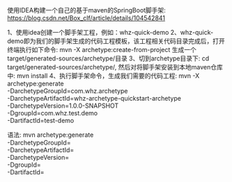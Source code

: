 
使用IDEA构建一个自己的基于maven的SpringBoot脚手架: https://blog.csdn.net/Box_clf/article/details/104542841

1、使用idea创建一个脚手架工程，例如：whz-quick-demo
2、whz-quick-demo即为我们的脚手架生成的代码工程模板，该工程相关代码目录完成后，打开终端执行如下命令: mvn -X archetype:create-from-project 生成一个 target/generated-sources/archetype/目录
3、切到archetype目录下: cd target/generated-sources/archetype/, 然后对将脚手架安装到本地maven仓库中: mvn install
4、执行脚手架命令，生成我们需要的代码工程:
mvn -X archetype:generate \
-DarchetypeGroupId=com.whz.archetype \
-DarchetypeArtifactId=whz-archetype-quickstart-archetype \
-DarchetypeVersion=1.0.0-SNAPSHOT \
-DgroupId=com.whz.test.demo \
-DartifactId=test-demo

语法: 
    mvn archetype:generate \
    -DarchetypeGroupId=<archetype-groupId> \
    -DarchetypeArtifactId=<archetype-artifactId> \
    -DarchetypeVersion=<archetype-version> \
    -DgroupId=<myGroupId> \
    -DartifactId=<myArtifactId>





